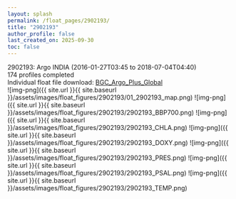 ```yaml
---
layout: splash
permalink: /float_pages/2902193/
title: "2902193"
author_profile: false
last_created_on: 2025-09-30
toc: false
---
```

 
2902193: Argo INDIA (2016-01-27T03:45 to 2018-07-04T04:40)\
174 profiles completed\
Individual float file download: [BGC_Argo_Plus_Global](https://ftp.soest.hawaii.edu/bgc_argo_plus/Individual_Floats/outliers_removed/2902193_Sprof_processed.nc)\
![img-png]({{ site.url }}{{ site.baseurl }}/assets/images/float_figures/2902193/01_2902193_map.png)
![img-png]({{ site.url }}{{ site.baseurl }}/assets/images/float_figures/2902193/2902193_BBP700.png)
![img-png]({{ site.url }}{{ site.baseurl }}/assets/images/float_figures/2902193/2902193_CHLA.png)
![img-png]({{ site.url }}{{ site.baseurl }}/assets/images/float_figures/2902193/2902193_DOXY.png)
![img-png]({{ site.url }}{{ site.baseurl }}/assets/images/float_figures/2902193/2902193_PRES.png)
![img-png]({{ site.url }}{{ site.baseurl }}/assets/images/float_figures/2902193/2902193_PSAL.png)
![img-png]({{ site.url }}{{ site.baseurl }}/assets/images/float_figures/2902193/2902193_TEMP.png)
